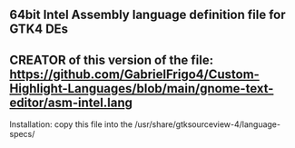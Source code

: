 ## 64bit Intel Assembly language definition file for GTK4 DEs
## CREATOR of this version of the file: https://github.com/GabrielFrigo4/Custom-Highlight-Languages/blob/main/gnome-text-editor/asm-intel.lang
Installation: copy this file into the /usr/share/gtksourceview-4/language-specs/
